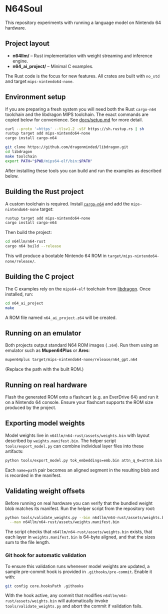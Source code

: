 # N64Soul

This repository experiments with running a language model on Nintendo 64 hardware.

## Project layout

- **n64llm/** – Rust implementation with weight streaming and inference engine.
- **n64_ai_project/** – Minimal C examples.

The Rust code is the focus for new features. All crates are built with
`no_std` and target `mips-nintendo64-none`.

## Environment setup

If you are preparing a fresh system you will need both the Rust `cargo-n64`
toolchain and the libdragon MIPS toolchain. The exact commands are copied
below for convenience. See [docs/setup.md](docs/setup.md) for more detail.

```bash
curl --proto '=https' --tlsv1.2 -sSf https://sh.rustup.rs | sh
rustup target add mips-nintendo64-none
cargo install cargo-n64

git clone https://github.com/dragonminded/libdragon.git
cd libdragon
make toolchain
export PATH="$PWD/mips64-elf/bin:$PATH"
```

After installing these tools you can build and run the examples as described
below.

## Building the Rust project

A custom toolchain is required. Install [`cargo-n64`](https://github.com/rust-console/cargo-n64) and add the `mips-nintendo64-none` target:

```bash
rustup target add mips-nintendo64-none
cargo install cargo-n64
```

Then build the project:

```bash
cd n64llm/n64-rust
cargo n64 build --release
```

This will produce a bootable Nintendo&nbsp;64 ROM in `target/mips-nintendo64-none/release/`.

## Building the C project

The C examples rely on the `mips64-elf` toolchain from [libdragon](https://libdragon.dev/). Once installed, run:

```bash
cd n64_ai_project
make
```

A ROM file named `n64_ai_project.z64` will be created.

## Running on an emulator

Both projects output standard N64 ROM images (`.z64`). Run them using an
emulator such as **Mupen64Plus** or **Ares**:

```bash
mupen64plus target/mips-nintendo64-none/release/n64_gpt.n64
```

(Replace the path with the built ROM.)

## Running on real hardware

Flash the generated ROM onto a flashcart (e.g. an EverDrive&nbsp;64) and
run it on a Nintendo&nbsp;64 console. Ensure your flashcart supports the
ROM size produced by the project.

## Exporting model weights

Model weights live in `n64llm/n64-rust/assets/weights.bin` with layout described by
`weights.manifest.bin`. The helper script `tools/export_model.py` can combine
individual layer files into these artifacts:

```bash
python tools/export_model.py tok_embeddings=emb.bin attn_q_0=attn0.bin
```

Each `name=path` pair becomes an aligned segment in the resulting blob and is
recorded in the manifest.

## Validating weight offsets

Before running on real hardware you can verify that the bundled weight blob
matches its manifest. Run the helper script from the repository root:

```bash
python tools/validate_weights.py --bin n64llm/n64-rust/assets/weights.bin \
  --man n64llm/n64-rust/assets/weights.manifest.bin
```

The script checks that `n64llm/n64-rust/assets/weights.bin` exists, that each layer in
`weights.manifest.bin` is 64-byte aligned, and that the sizes sum to the file
length.

### Git hook for automatic validation

To ensure this validation runs whenever model weights are updated, a sample
pre-commit hook is provided in `.githooks/pre-commit`. Enable it with:

```bash
git config core.hooksPath .githooks
```

With the hook active, any commit that modifies
`n64llm/n64-rust/assets/weights.bin` will automatically invoke
`tools/validate_weights.py` and abort the commit if validation fails.
